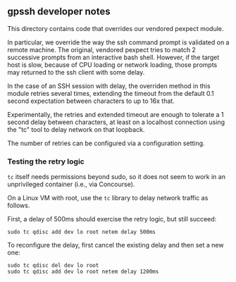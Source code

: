 ## gpssh developer notes

This directory contains code that overrides our vendored pexpect module.

In particular, we override the way the ssh command prompt is validated 
on a remote machine. The original, vendored pexpect tries to match 2 successive prompts 
from an interactive bash shell.  However, if the target host is slow, because of
CPU loading or network loading, those prompts may returned to the ssh client with some delay.

In the case of an SSH session with delay, the overriden method in this module retries several times, 
extending the timeout from the default 0.1 second expectation between characters to up to 16x that.

Experimentally, the retries and extended timeout are enough to tolerate a 1 second delay between characters, at least on a localhost connection using the "tc" tool to delay network on that loopback.

The number of retries can be configured via a configuration setting. 
 
### Testing the retry logic

`tc` itself needs permissions beyond sudo, so it does not seem to work in an
unprivileged container (i.e., via Concourse).


On a Linux VM with root, use the `tc` library to delay network traffic as follows.

First, a delay of 500ms should exercise the retry logic, but still succeed:

```
sudo tc qdisc add dev lo root netem delay 500ms
```

To reconfigure the delay, first cancel the existing delay and then set a new one:

```
sudo tc qdisc del dev lo root
sudo tc qdisc add dev lo root netem delay 1200ms
```



